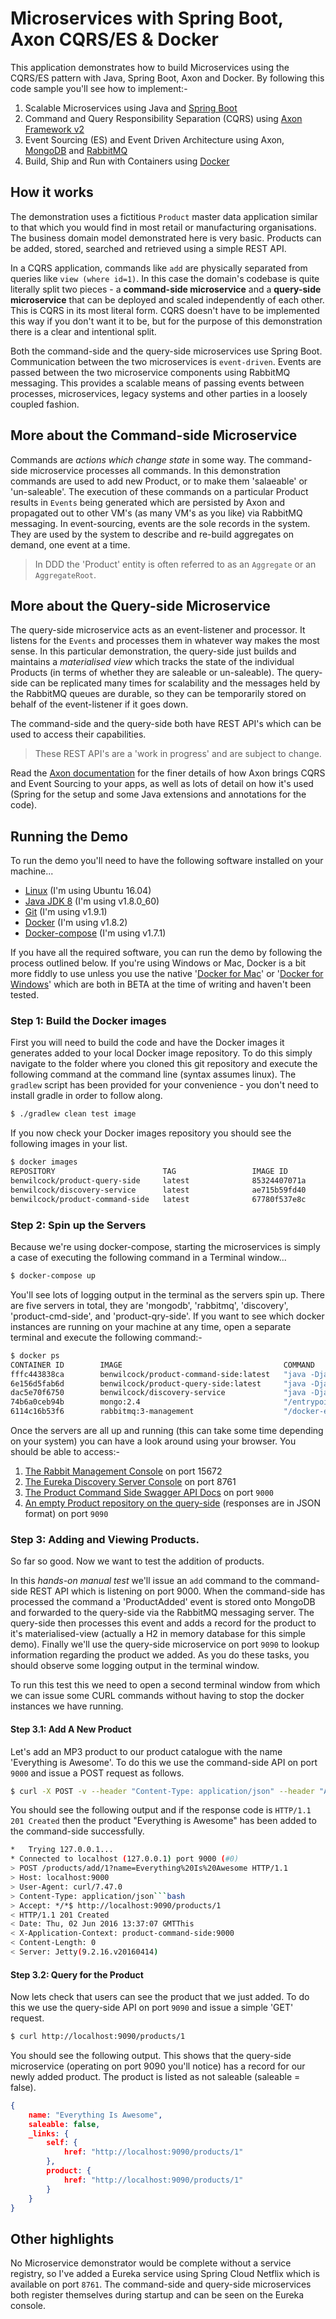 # Microservices with Spring Boot, Axon CQRS/ES & Docker

This application demonstrates how to build Microservices using the CQRS/ES pattern with Java, Spring Boot, Axon and Docker. By following this code sample you'll see how to implement:-

1. Scalable Microservices using Java and [Spring Boot](http://projects.spring.io/spring-boot/)
2. Command and Query Responsibility Separation (CQRS) using [Axon Framework v2](http://www.axonframework.org/)
3. Event Sourcing (ES) and Event Driven Architecture using Axon, [MongoDB](https://www.mongodb.com/) and [RabbitMQ](https://www.rabbitmq.com/)
4. Build, Ship and Run with Containers using [Docker](http://docker.com)

## How it works

The demonstration uses a fictitious `Product` master data application similar to that which you would find in most retail or manufacturing organisations. The business domain model demonstrated here is very basic. Products can be added, stored, searched and retrieved using a simple REST API.

In a CQRS application, commands like `add` are physically separated from queries like `view (where id=1)`. In this case the domain's codebase is quite literally split two pieces - a **command-side microservice** and a **query-side microservice** that can  be deployed and scaled independently of each other.  This is CQRS in its most literal form. CQRS doesn't have to be implemented this way if you don't want it to be, but for the purpose of this demonstration there is a clear and intentional split.

Both the command-side and the query-side microservices use Spring Boot. Communication between the two microservices is `event-driven`. Events are passed between the two microservice components using RabbitMQ messaging. This provides a scalable means of passing events between processes, microservices, legacy systems and other parties in a loosely coupled fashion.

## More about the Command-side Microservice

Commands are _actions which change state_ in some way. The command-side microservice processes all commands. In this demonstration commands are used to add new Product, or to make them 'salaeable' or 'un-saleable'. The execution of these commands on a particular Product results in `Events` being generated which are persisted by Axon and propagated out to other VM's (as many VM's as you like) via RabbitMQ messaging. In event-sourcing, events are the sole records in the system. They are used by the system to describe and re-build aggregates on demand, one event at a time. 

> In DDD the 'Product' entity is often referred to as an `Aggregate` or an `AggregateRoot`.

## More about the Query-side Microservice

The query-side microservice acts as an event-listener and processor. It listens for the `Events` and processes them in whatever way makes the most sense. In this particular demonstration, the query-side just builds and maintains a *materialised view* which tracks the state of the individual Products (in terms of whether they are saleable or un-saleable). The query-side can be replicated many times for scalability and the messages held by the RabbitMQ queues are durable, so they can be temporarily stored on behalf of the event-listener if it goes down.

The command-side and the query-side both have REST API's which can be used to access their capabilities.

> These REST API's are a 'work in progress' and are subject to change.

Read the [Axon documentation](http://www.axonframework.org) for the finer details of how Axon brings CQRS and Event Sourcing to your apps, as well as lots of detail on how it's used (Spring for the setup and some Java extensions and annotations for the code).

## Running the Demo

To run the demo you'll need to have the following software installed on your machine...

- [Linux](http://ubuntu.com) (I'm using Ubuntu 16.04)
- [Java JDK 8](http://www.oracle.com/technetwork/java/javase/downloads/jdk8-downloads-2133151.html) (I'm using v1.8.0_60)
- [Git](https://git-scm.com/) (I'm using v1.9.1)
- [Docker](https://www.docker.com/) (I'm using v1.8.2)
- [Docker-compose](https://www.docker.com/) (I'm using v1.7.1)

If you have all the required software, you can run the demo by following the process outlined below. If you're using Windows or Mac, Docker is a bit more fiddly to use unless you use the native '[Docker for Mac](https://blog.docker.com/2016/03/docker-for-mac-windows-beta/)' or '[Docker for Windows](https://blog.docker.com/2016/03/docker-for-mac-windows-beta/)' which are both in BETA at the time of writing and haven't been tested.

### Step 1: Build the Docker images

First you will need to build the code and have the Docker images it generates added to your local Docker image repository. To do this simply navigate to the folder where you cloned this git repository and execute the following command at the command line (syntax assumes linux). The `gradlew` script has been provided for your convenience - you don't need to install gradle in order to follow along.

```bash
$ ./gradlew clean test image
```

If you now check your Docker images repository you should see the following images in your list.

```bash
$ docker images
REPOSITORY                        TAG                 IMAGE ID            CREATED             SIZE
benwilcock/product-query-side     latest              85324407071a        0 minutes ago      270.3 MB
benwilcock/discovery-service      latest              ae715b59fd40        0 minutes ago      241.7 MB
benwilcock/product-command-side   latest              67780f537e8c        0 minutes ago      248.5 MB
```

### Step 2: Spin up the Servers

Because we're using docker-compose, starting the microservices is simply a case of executing the following command in a Terminal window... 

```bash
$ docker-compose up
```

You'll see lots of logging output in the terminal as the servers spin up. There are five servers in total, they are 'mongodb', 'rabbitmq', 'discovery', 'product-cmd-side', and 'product-qry-side'. If you want to see which docker instances are running on your machine at any time, open a separate terminal and execute the following command:-
 
```bash
$ docker ps
CONTAINER ID        IMAGE                                    COMMAND                  CREATED             STATUS              PORTS                                                                                         NAMES
fffc443838ca        benwilcock/product-command-side:latest   "java -Djava.security"   38 minutes ago      Up 38 minutes       0.0.0.0:9000-9001->9000-9001/tcp                                                              product-cmd-side
6e156d5fab6d        benwilcock/product-query-side:latest     "java -Djava.security"   38 minutes ago      Up 38 minutes       0.0.0.0:9090-9091->9090-9091/tcp                                                              product-qry-side
dac5e70f6750        benwilcock/discovery-service             "java -Djava.security"   38 minutes ago      Up 38 minutes       0.0.0.0:8761->8761/tcp                                                                        discovery
74b6a0ceb94b        mongo:2.4                                "/entrypoint.sh mongo"   38 minutes ago      Up 38 minutes       0.0.0.0:32771->27017/tcp                                                                      mongodb
6114c16b53f6        rabbitmq:3-management                    "/docker-entrypoint.s"   38 minutes ago      Up 38 minutes       4369/tcp, 5671/tcp, 15671/tcp, 25672/tcp, 0.0.0.0:15672->15672/tcp, 0.0.0.0:32770->5672/tcp   rabbitmq
```

Once the servers are all up and running (this can take some time depending on your system) you can have a look around using your browser. You should be able to access:-
 
 1. [The Rabbit Management Console](http://localhost:15672) on port 15672
 2. [The Eureka Discovery Server Console](http://localhost:8761) on port 8761
 3. [The Product Command Side Swagger API Docs](http://localhost:9000/swagger-ui.html) on port `9000`
 4. [An empty Product repository on the query-side](http://localhost:9090/products) (responses are in JSON format) on port `9090`

### Step 3: Adding and Viewing Products.

So far so good. Now we want to test the addition of products. 

In this _hands-on manual test_ we'll issue an `add` command to the command-side REST API which is listening on port 9000. When the command-side has processed the command a 'ProductAdded' event is stored onto MongoDB and forwarded to the query-side via the RabbitMQ messaging server. The query-side then processes this event and adds a record for the product to it's materialised-view (actually a H2 in memory database for this simple demo). Finally we'll use the query-side microservice on port `9090` to lookup information regarding the product we added. As you do these tasks, you should observe some logging output in the terminal window.

To run this test this we need to open a second terminal window from which we can issue some CURL commands without having to stop the docker instances we have running. 

#### Step 3.1: Add A New Product

Let's add an MP3 product to our product catalogue with the name 'Everything is Awesome'. To do this we use the command-side API on port `9000` and issue a POST request as follows.

```bash
$ curl -X POST -v --header "Content-Type: application/json" --header "Accept: */*" "http://localhost:9000/products/add/1?name=Everything%20Is%20Awesome"
```

You should see the following output and if the response code is `HTTP/1.1 201 Created` then the product "Everything is Awesome" has been added to the command-side successfully.

```bash
*   Trying 127.0.0.1...
* Connected to localhost (127.0.0.1) port 9000 (#0)
> POST /products/add/1?name=Everything%20Is%20Awesome HTTP/1.1
> Host: localhost:9000
> User-Agent: curl/7.47.0
> Content-Type: application/json```bash
> Accept: */*$ http://localhost:9090/products/1
< HTTP/1.1 201 Created
< Date: Thu, 02 Jun 2016 13:37:07 GMTThis 
< X-Application-Context: product-command-side:9000
< Content-Length: 0
< Server: Jetty(9.2.16.v20160414)
```
 
#### Step 3.2: Query for the Product

Now lets check that users can see the product that we just added. To do this we use the query-side API on port `9090` and issue a simple 'GET' request.

```bash
$ curl http://localhost:9090/products/1
```

You should see the following output. This shows that the query-side microservice (operating on port 9090 you'll notice) has a record for our newly added product. The product is listed as not saleable (saleable = false).

```json
{
    name: "Everything Is Awesome",
    saleable: false,
    _links: {
        self: {
            href: "http://localhost:9090/products/1"
        },
        product: {
            href: "http://localhost:9090/products/1"
        }
    }
}
```

## Other highlights

No Microservice demonstrator would be complete without a service registry, so I've added a Eureka service using Spring Cloud Netflix which is available on port `8761`. The command-side and query-side microservices both register themselves during startup and can be seen on the Eureka console.

